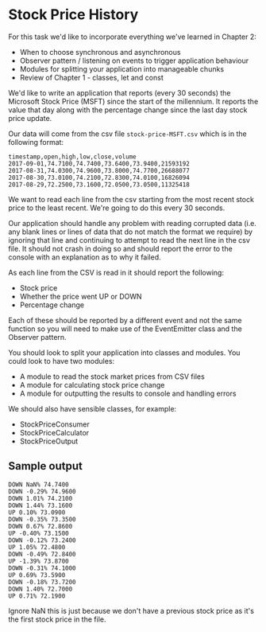 # Stock Price History

For this task we'd like to incorporate everything we've learned in Chapter 2:

 * When to choose synchronous and asynchronous
 * Observer pattern / listening on events to trigger application behaviour
 * Modules for splitting your application into manageable chunks
 * Review of Chapter 1 - classes, let and const

We'd like to write an application that reports (every 30 seconds) the Microsoft Stock Price (MSFT) since the start of the millennium. It reports the value that day along with the percentage change since the last day stock price update.

Our data will come from the csv file `stock-price-MSFT.csv` which is in the following format:

``` csv
timestamp,open,high,low,close,volume
2017-09-01,74.7100,74.7400,73.6400,73.9400,21593192
2017-08-31,74.0300,74.9600,73.8000,74.7700,26688077
2017-08-30,73.0100,74.2100,72.8300,74.0100,16826094
2017-08-29,72.2500,73.1600,72.0500,73.0500,11325418
```

We want to read each line from the csv starting from the most recent stock price to the least recent. We're going to do this every 30 seconds.

Our application should handle any problem with reading corrupted data (i.e. any blank lines or lines of data that do not match the format we require) by ignoring that line and continuing to attempt to read the next line in the csv file. It should not crash in doing so and should report the error to the console with an explanation as to why it failed.

As each line from the CSV is read in it should report the following:

 * Stock price
 * Whether the price went UP or DOWN
 * Percentage change

Each of these should be reported by a different event and not the same function so you will need to make use of the EventEmitter class and the Observer pattern.

You should look to split your application into classes and modules. You could look to have two modules:

 * A module to read the stock market prices from CSV files
 * A module for calculating stock price change
 * A module for outputting the results to console and handling errors

We should also have sensible classes, for example:

 * StockPriceConsumer
 * StockPriceCalculator
 * StockPriceOutput

## Sample output

```
DOWN NaN% 74.7400
DOWN -0.29% 74.9600
DOWN 1.01% 74.2100
DOWN 1.44% 73.1600
UP 0.10% 73.0900
DOWN -0.35% 73.3500
DOWN 0.67% 72.8600
UP -0.40% 73.1500
DOWN -0.12% 73.2400
UP 1.05% 72.4800
DOWN -0.49% 72.8400
UP -1.39% 73.8700
DOWN -0.31% 74.1000
UP 0.69% 73.5900
DOWN -0.18% 73.7200
DOWN 1.40% 72.7000
UP 0.71% 72.1900
```

Ignore NaN this is just because we don't have a previous stock price as it's the first stock price in the file.
